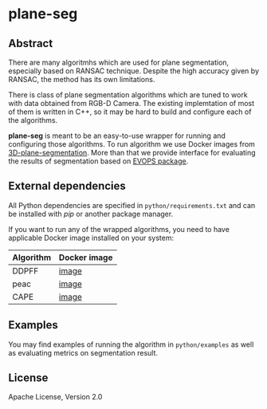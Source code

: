 # plane-seg
## Abstract 
There are many algoritmhs which are used for plane segmentation, especially based on RANSAC technique. Despite the high accuracy given by RANSAC, the method has its own limitations.

There is class of plane segmentation algorithms which are tuned to work with data obtained from RGB-D Camera. The existing implemtation of most of them is written in C++, so it may be hard to build and configure each of the algorithms.

**plane-seg** is meant to be an easy-to-use wrapper for running and configuring those algorithms. To run algorithm we use Docker images from [3D-plane-segmentation](https://github.com/MobileRoboticsSkoltech/3D-plane-segmentation). More than that we provide interface for evaluating the results of segmentation based on [EVOPS package](https://pypi.org/project/evops/).
## External dependencies
All Python dependencies are specified in `python/requirements.txt` and can be installed with *pip* or another package manager.

If you want to run any of the wrapped algorithms, you need to have applicable Docker image installed on your system:

| Algorithm | Docker image |
| ------ | ------ |
| DDPFF | [image](https://github.com/MobileRoboticsSkoltech/3D-plane-segmentation/tree/main/DDPFF) |
| peac | [image](https://github.com/MobileRoboticsSkoltech/3D-plane-segmentation/tree/main/peac) |
| CAPE | [image](https://github.com/MobileRoboticsSkoltech/3D-plane-segmentation/tree/main/CAPE) |

## Examples
You may find examples of running the algorithm in `python/examples` as well as evaluating metrics on segmentation result.

## License
Apache License, Version 2.0
